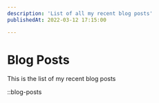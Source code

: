 ```yaml
---
description: 'List of all my recent blog posts'
publishedAt: 2022-03-12 17:15:00

---
```


# Blog Posts

This is the list of my recent blog posts

::blog-posts